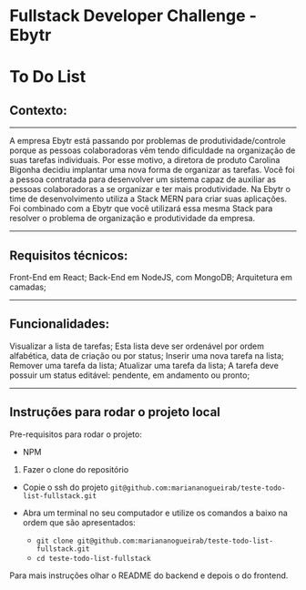 # Fullstack Developer Challenge - Ebytr

# To Do List

## Contexto:

---

A empresa Ebytr está passando por problemas de produtividade/controle porque as pessoas colaboradoras vêm tendo dificuldade na organização de suas tarefas individuais. Por esse motivo, a diretora de produto Carolina Bigonha decidiu implantar uma nova forma de organizar as tarefas.
Você foi a pessoa contratada para desenvolver um sistema capaz de auxiliar as pessoas colaboradoras a se organizar e ter mais produtividade.
Na Ebytr o time de desenvolvimento utiliza a Stack MERN para criar suas aplicações. Foi combinado com a Ebytr que você utilizará essa mesma Stack para resolver o problema de organização e produtividade da empresa.

---

## Requisitos técnicos:

Front-End em React;
Back-End em NodeJS, com MongoDB;
Arquitetura em camadas;

---

## Funcionalidades:
Visualizar a lista de tarefas;
Esta lista deve ser ordenável por ordem alfabética, data de criação ou por status;
Inserir uma nova tarefa na lista;
Remover uma tarefa da lista;
Atualizar uma tarefa da lista;
A tarefa deve possuir um status editável: pendente, em andamento ou pronto;

---

## Instruções para rodar o projeto local

Pre-requisitos para rodar o projeto: 
- NPM

1. Fazer o clone do repositório

- Copie o ssh do projeto `git@github.com:mariananogueirab/teste-todo-list-fullstack.git`

- Abra um terminal no seu computador e utilize os comandos a baixo na ordem que são apresentados:

  * `git clone git@github.com:mariananogueirab/teste-todo-list-fullstack.git`
  * `cd teste-todo-list-fullstack`

Para mais instruções olhar o README do backend e depois o do frontend.